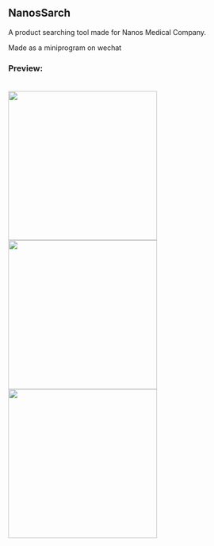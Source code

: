 ## NanosSarch

A product searching tool made for Nanos Medical Company.

Made as a miniprogram on wechat

### Preview: <br/><br/>
<img src="https://s2.ax1x.com/2019/09/16/nRZeJK.png" width=300>
<img src="https://s1.ax1x.com/2020/03/15/81rZrR.png" width=300>
<img src="https://s1.ax1x.com/2020/03/15/81req1.png" width=300>
